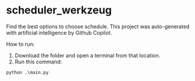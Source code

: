 # scheduler_werkzeug
Find the best options to choose schedule.
This project was auto-generated with artificial intelligence by Github Copilot.

How to run:
1. Download the folder and open a terminal from that location.
2. Run this command:
```
python .\main.py
```

